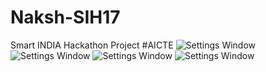# Naksh-SIH17
Smart INDIA Hackathon Project #AICTE
![Settings Window](https://raw.github.com/anandwana001/master/Naksh-SIH17/Screenshots/device-2017-04-02-153537.png)
![Settings Window](https://raw.github.com/anandwana001/master/Naksh-SIH17/Screenshots/device-2017-04-02-153553.png)
![Settings Window](https://raw.github.com/anandwana001/master/Naksh-SIH17/Screenshots/device-2017-04-02-153706.png)
![Settings Window](https://raw.github.com/anandwana001/master/Naksh-SIH17/Screenshots/device-2017-04-02-164410.png)
